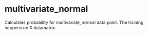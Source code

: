 # multivariate_normal
Calculates probability for multivariate_normal data point. The training happens on X datamatrix.
